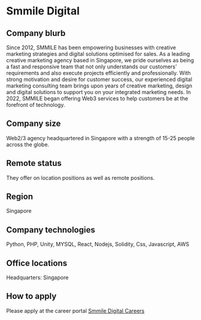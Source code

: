 # Smmile Digital

## Company blurb

Since 2012, SMMILE has been empowering businesses with creative marketing strategies and digital solutions optimised for sales. As a leading creative marketing agency based in Singapore, we pride ourselves as being a fast and responsive team that not only understands our customers’ requirements and also execute projects efficiently and professionally. With strong motivation and desire for customer success, our experienced digital marketing consulting team brings upon years of creative marketing, design and digital solutions to support you on your integrated marketing needs.
In 2022, SMMILE began offering Web3 services to help customers be at the forefront of technology.

## Company size

Web2/3 agency headquartered in Singapore with a strength of 15-25 people across the globe.

## Remote status

They offer on location positions as well as remote positions.

## Region

Singapore

## Company technologies

Python, PHP, Unity, MYSQL, React, Nodejs, Solidity, Css, Javascript, AWS

## Office locations

Headquarters: Singapore

## How to apply

Please apply at the career portal [Smmile Digital Careers](https://smmile.com/career-digital-marketing-agency-singapore/) 
